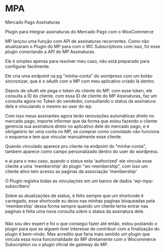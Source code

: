 # MPA
 Mercado Pago Assinaturas

 Plugin para integrar assinaturas do Mercado Pago com o WooCommerce

 MP lançou uma função com API de assinaturas recorrentes.
 Como não atualizaram o Plugin do MP para com o WC Subscriptions com isso, fiz esse plugin conectando a API do MP Assinaturas.

 Ele é simples apenas para resolver meu caso, não está preparado para configurar facilmente.

 Ele cria uma endpoint na pg "minha-conta" do wordpress com um botão sincronizar, que é o oAuth com o MP com meu aplicativo criado lá dentro.

 Depois de oAuth ele pega o token do cliente do MP, com esse token, ele consulta a ID do cliente, com essa ID de cliente do MP Assinaturas, faz um consulta agora no Token do vendedor, consultando o status da assinatura dele e vinculando o mesmo ao user do wp.

 Com isso meus assinantes agora terão renovações automáticas direto no mercado pago, importe informar que da forma que estou fazendo o cliente gerencia sua assinatura direto no aplicativo dele do mercado pago, e é obrigatório ter uma conta no MP, se comprar como convidado não funciona o esquema e tem que vincular manualmente esse cliente.

 Quando vinculado aparece pro cliente na endpoint do "minha-conta", tambem aparece como campo personalizado dentro do user do wordpress.

 e ai para o meu caso, quando o status esta 'authorized' ele vincula esse cliente a uma 'membership' do plugin "wc-membership", com isso um cliente ativo tem acesso as paginas da associação 'membership'

 O Plugin registra todas as vinculações em um banco de dados 'wp-mpa-subscribers'

 Sobre as atualizações de status, é feito sempre que um shortcode é carregado, esse shortcode eu deixo nas minhas paginas bloqueadas pela 'membership' dessa forma sempre quando um cliente tenta entrar nas paginas é feita uma nova consulta sobre o status da assinatura dele.

 ###
 Não sou dev expert e foi o que consegui fazer até então, estou postando o plugin para que se alguem tiver interesse de contribuir com a finalização do plugin é bem-vindo. 
 Mas acredito que faria mais sentido um plugin que vincula essa nova funcionalidade do MP diretamente com o Wocommerce Subscription ou o plugin oficial de gateway do MP.